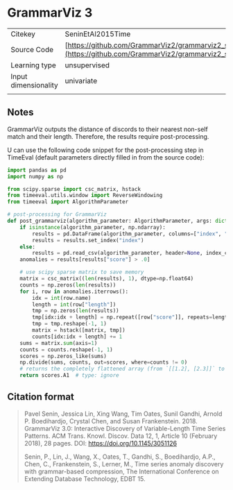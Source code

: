 # GrammarViz 3

|||
| :--- | :--- |
| Citekey | SeninEtAl2015Time |
| Source Code | [https://github.com/GrammarViz2/grammarviz2_src](https://github.com/GrammarViz2/grammarviz2_src) |
| Learning type | unsupervised |
| Input dimensionality | univariate |
|||

## Notes

GrammarViz outputs the distance of discords to their nearest non-self match and their length.
Therefore, the results require post-processing.

U can use the following code snippet for the post-processing step in TimeEval (default parameters directly filled in from the source code):

<!--BEGIN:timeeval-post-->
```python
import pandas as pd
import numpy as np

from scipy.sparse import csc_matrix, hstack
from timeeval.utils.window import ReverseWindowing
from timeeval import AlgorithmParameter

# post-processing for GrammarViz
def post_grammarviz(algorithm_parameter: AlgorithmParameter, args: dict) -> np.ndarray:
    if isinstance(algorithm_parameter, np.ndarray):
        results = pd.DataFrame(algorithm_parameter, columns=["index", "score", "length"])
        results = results.set_index("index")
    else:
        results = pd.read_csv(algorithm_parameter, header=None, index_col=0, names=["index", "score", "length"])
    anomalies = results[results["score"] > .0]

    # use scipy sparse matrix to save memory
    matrix = csc_matrix((len(results), 1), dtype=np.float64)
    counts = np.zeros(len(results))
    for i, row in anomalies.iterrows():
        idx = int(row.name)
        length = int(row["length"])
        tmp = np.zeros(len(results))
        tmp[idx:idx + length] = np.repeat([row["score"]], repeats=length)
        tmp = tmp.reshape(-1, 1)
        matrix = hstack([matrix, tmp])
        counts[idx:idx + length] += 1
    sums = matrix.sum(axis=1)
    counts = counts.reshape(-1, 1)
    scores = np.zeros_like(sums)
    np.divide(sums, counts, out=scores, where=counts != 0)
    # returns the completely flattened array (from `[[1.2], [2.3]]` to `[1.2, 2.3]`)
    return scores.A1  # type: ignore
```
<!--END:timeeval-post-->

## Citation format

> Pavel Senin, Jessica Lin, Xing Wang, Tim Oates, Sunil Gandhi, Arnold P. Boedihardjo, Crystal Chen, and Susan Frankenstein. 2018. GrammarViz 3.0: Interactive Discovery of Variable-Length Time Series Patterns. ACM Trans. Knowl. Discov. Data 12, 1, Article 10 (February 2018), 28 pages. DOI: https://doi.org/10.1145/3051126
>
> Senin, P., Lin, J., Wang, X., Oates, T., Gandhi, S., Boedihardjo, A.P., Chen, C., Frankenstein, S., Lerner, M., Time series anomaly discovery with grammar-based compression, The International Conference on Extending Database Technology, EDBT 15.
